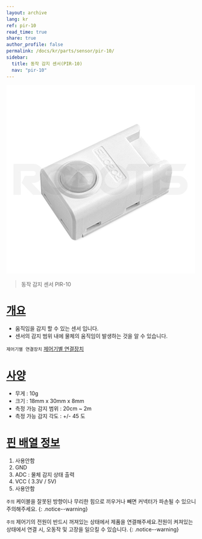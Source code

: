 ```yaml
---
layout: archive
lang: kr
ref: pir-10
read_time: true
share: true
author_profile: false
permalink: /docs/kr/parts/sensor/pir-10/
sidebar:
  title: 동작 감지 센서(PIR-10)
  nav: "pir-10"
---
```


![](/assets/images/parts/sensors/pir-10_product.jpg)

> 동작 감지 센서 PIR-10

# [개요](#개요)

- 움직임을 감지 할 수 있는 센서 입니다.
- 센서의 감지 범위 내에 물체의 움직임이 발생하는 것을 알 수 있습니다.

`제어기별 연결장치` [제어기별 연결장치]

# [사양](#사양)

- 무게 : 10g
- 크기 : 18mm x 30mm x 8mm
- 측정 가능 감지 범위 : 20cm ~ 2m
- 측정 가능 감지 각도 : +/- 45 도

# [핀 배열 정보](#핀-배열-정보)

1. 사용안함
2. GND
3. ADC : 물체 감지 상태 출력
4. VCC ( 3.3V / 5V)
5. 사용안함

`주의` 케이블을 잘못된 방향이나 무리한 힘으로 끼우거나 빼면 커넥터가 파손될 수 있으니 주의해주세요. 
{: .notice--warning}

`주의` 제어기의 전원이 반드시 꺼져있는 상태에서 제품을 연결해주세요.전원이 켜져있는 상태에서 연결 시, 오동작 및 고장을 일으킬 수 있습니다.
{: .notice--warning}

[제어기별 연결장치]: /docs/kr/parts/controller/controller_compatibility/
